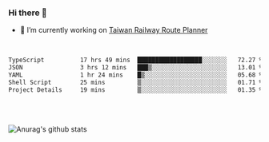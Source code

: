 ### Hi there 👋

- 🔭 I’m currently working on [Taiwan Railway Route Planner](https://github.com/Taiwan-Railway-Route-Planner)

<br/>

<!--START_SECTION:waka-->

```txt
TypeScript          17 hrs 49 mins  ██████████████████░░░░░░░   72.27 %
JSON                3 hrs 12 mins   ███▒░░░░░░░░░░░░░░░░░░░░░   13.01 %
YAML                1 hr 24 mins    █▒░░░░░░░░░░░░░░░░░░░░░░░   05.68 %
Shell Script        25 mins         ▒░░░░░░░░░░░░░░░░░░░░░░░░   01.71 %
Project Details     19 mins         ▒░░░░░░░░░░░░░░░░░░░░░░░░   01.35 %
```

<!--END_SECTION:waka-->

<br/>
<br/>

![Anurag's github stats](https://github-readme-stats.vercel.app/api?username=DepickereSven&show_icons=true&theme=tokyonight)



<!--
**DepickereSven/DepickereSven** is a ✨ _special_ ✨ repository because its `README.md` (this file) appears on your GitHub profile.

Here are some ideas to get you started:

- 🔭 I’m currently working on ...
- 🌱 I’m currently learning ...
- 👯 I’m looking to collaborate on ...
- 🤔 I’m looking for help with ...
- 💬 Ask me about ...
- 📫 How to reach me: ...
- 😄 Pronouns: ...
- ⚡ Fun fact: ...
-->
